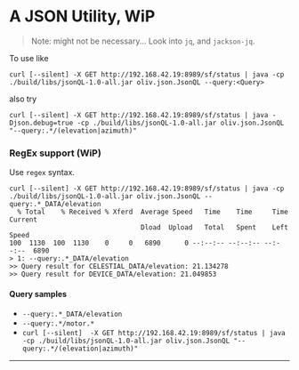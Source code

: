 # A JSON Utility, WiP
> Note: might not be necessary... Look into `jq`, and `jackson-jq`.

To use like 
```text
curl [--silent] -X GET http://192.168.42.19:8989/sf/status | java -cp ./build/libs/jsonQL-1.0-all.jar oliv.json.JsonQL --query:<Query>
```
also try
```text
curl [--silent] -X GET http://192.168.42.19:8989/sf/status | java -Djson.debug=true -cp ./build/libs/jsonQL-1.0-all.jar oliv.json.JsonQL "--query:.*/(elevation|azimuth)"
```

### RegEx support (WiP)
Use `regex` syntax.
```text
curl [--silent] -X GET http://192.168.42.19:8989/sf/status | java -cp ./build/libs/jsonQL-1.0-all.jar oliv.json.JsonQL --query:.*_DATA/elevation
  % Total    % Received % Xferd  Average Speed   Time    Time     Time  Current
                                 Dload  Upload   Total   Spent    Left  Speed
100  1130  100  1130    0     0   6890      0 --:--:-- --:--:-- --:--:--  6890
> 1: --query:.*_DATA/elevation
>> Query result for CELESTIAL_DATA/elevation: 21.134278
>> Query result for DEVICE_DATA/elevation: 21.049853
```

#### Query samples
- `--query:.*_DATA/elevation`
- `--query:.*/motor.*`
- `curl [--silent]  -X GET http://192.168.42.19:8989/sf/status | java -cp ./build/libs/jsonQL-1.0-all.jar oliv.json.JsonQL "--query:.*/(elevation|azimuth)"`

---
